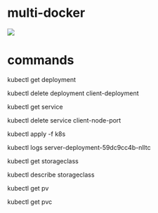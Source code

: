 # multi-docker

![](https://travis-ci.com/cagatayerdiz/multi-docker.svg?branch=master)

# commands
kubectl get deployment

kubectl delete deployment client-deployment

kubectl get service

kubectl delete service client-node-port

kubectl apply -f k8s

kubectl logs server-deployment-59dc9cc4b-nlltc

kubectl get storageclass

kubectl describe storageclass

kubectl get pv

kubectl get pvc